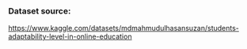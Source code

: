 ### Dataset source:
https://www.kaggle.com/datasets/mdmahmudulhasansuzan/students-adaptability-level-in-online-education